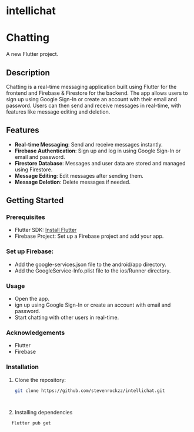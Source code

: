 # intellichat


# Chatting

A new Flutter project.

## Description

Chatting is a real-time messaging application built using Flutter for the frontend and Firebase & Firestore for the backend. The app allows users to sign up using Google Sign-In or create an account with their email and password. Users can then send and receive messages in real-time, with features like message editing and deletion.

## Features

- **Real-time Messaging**: Send and receive messages instantly.
- **Firebase Authentication**: Sign up and log in using Google Sign-In or email and password.
- **Firestore Database**: Messages and user data are stored and managed using Firestore.
- **Message Editing**: Edit messages after sending them.
- **Message Deletion**: Delete messages if needed.


## Getting Started

### Prerequisites

- Flutter SDK: [Install Flutter](https://docs.flutter.dev/get-started/install)
- Firebase Project: Set up a Firebase project and add your app.

### Set up Firebase:

- Add the google-services.json file to the android/app directory.
- Add the GoogleService-Info.plist file to the ios/Runner directory.


### Usage
- Open the app.
- ign up using Google Sign-In or create an account with email and password.
- Start chatting with other users in real-time.
### Acknowledgements
- Flutter
- Firebase



### Installation

1. Clone the repository:
   ```sh
   git clone https://github.com/stevenrockzz/intellichat.git

  
2. Installing dependencies  
 ```sh
   flutter pub get
